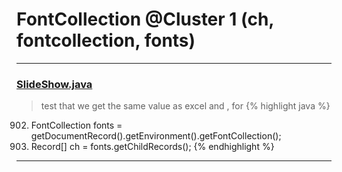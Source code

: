 # FontCollection @Cluster 1 (ch, fontcollection, fonts)

***

### [SlideShow.java](https://searchcode.com/codesearch/view/97394959/)
> test that we get the same value as excel and , for 
{% highlight java %}
902. FontCollection fonts = getDocumentRecord().getEnvironment().getFontCollection();
903. Record[] ch = fonts.getChildRecords();
{% endhighlight %}

***

